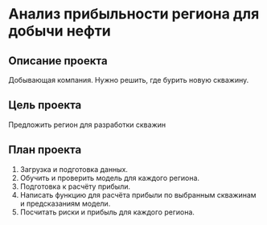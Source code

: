 # Анализ прибыльности региона для добычи нефти

## Описание проекта
Добывающая компания. Нужно решить, где бурить новую скважину.

## Цель проекта
Предложить регион для разработки скважин
 
## План проекта
1. Загрузка и подготовка данных.
2. Обучить и проверить модель для каждого региона.
3. Подготовка к расчёту прибыли.
4. Написать функцию для расчёта прибыли по выбранным скважинам и предсказаниям модели.
5. Посчитать риски и прибыль для каждого региона.


